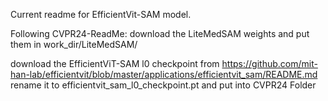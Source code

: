 Current readme for EfficientVit-SAM model.

Following CVPR24-ReadMe:
download the LiteMedSAM weights and put them in work_dir/LiteMedSAM/

download the EfficientViT-SAM l0 checkpoint from https://github.com/mit-han-lab/efficientvit/blob/master/applications/efficientvit_sam/README.md
rename it to efficientvit_sam_l0_checkpoint.pt and put into CVPR24 Folder

